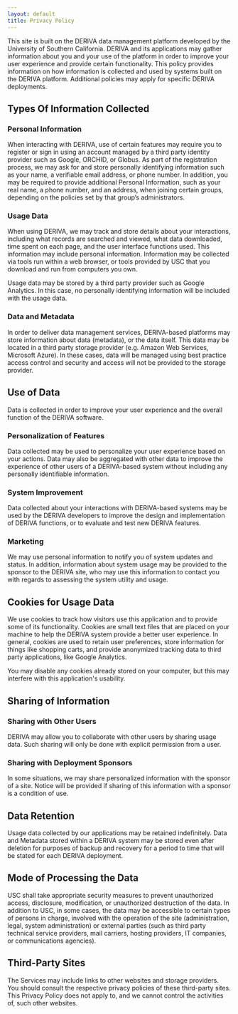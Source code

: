 ```yaml
---
layout: default
title: Privacy Policy
---
```


This site is built on the DERIVA data management platform developed by the University of Southern California.  DERIVA and its applications may gather information about you and your use of the platform in order to improve your user experience and provide certain functionality. This policy provides information on how information is collected and used by systems built on the DERIVA platform. Additional policies may apply for specific DERIVA deployments.

## Types Of Information Collected

### Personal Information

When interacting with DERIVA, use of certain features may require you to register or sign in using an account managed by a third party identity provider such as Google, ORCHID, or Globus. As part of the registration process, we may ask for and store personally identifying information such as your name, a verifiable email address, or phone number.
In addition, you may be required to provide additional Personal Information, such as your real name, a phone number, and an address, when joining certain groups, depending on the policies set by that group’s administrators.

### Usage Data

When using DERIVA, we may track and store details about your interactions, including what records are searched and viewed, what data downloaded, time spent on each page, and the user interface functions used. This information may include personal information.  Information may be collected via tools run within a web browser, or tools provided by USC that you download and run from computers you own.

Usage data may be stored by a third party provider such as Google Analytics. In this case, no personally identifying information will be included with the usage data.

### Data and Metadata

In order to deliver data management services, DERIVA-based platforms may store information about data (metadata), or the data itself.  This data may be located in a third party storage provider (e.g. Amazon Web Services, Microsoft Azure). In these cases, data will be managed using best practice access control and security and access will not be provided to the storage provider.

## Use of Data

Data is collected in order to improve your user experience and the overall function of the DERIVA software.

### Personalization of Features

Data collected may be used to personalize your user experience based on your actions.  Data may also be aggregated with other data to improve the experience of other users of a DERIVA-based system without including any personally identifiable information.

### System Improvement

Data collected about your interactions with DERIVA-based systems may be used by the DERIVA developers to improve the design and implementation of DERIVA functions, or to evaluate and test new DERIVA features.

### Marketing

We may use personal information to notify you of system updates and status. In addition, information about system usage may be provided to the sponsor to the DERIVA site, who may use this information to contact you with regards to assessing the system utility and usage.

## Cookies for Usage Data

We use cookies to track how visitors use this application and to provide some of its functionality.
Cookies are small text files that are placed on your machine to help the DERIVA system provide a better user experience. In general, cookies are used to retain user preferences, store information for things like shopping carts, and provide anonymized tracking data to third party applications, like Google Analytics.

You may disable any cookies already stored on your computer, but this may interfere with this application's usability.

## Sharing of Information

### Sharing with Other Users

DERIVA may allow you to collaborate with other users by sharing usage data. Such sharing will only be done with explicit permission from a user.

### Sharing with Deployment Sponsors

In some situations, we may share personalized information with the sponsor of a site.  Notice will be provided if sharing of this information with a sponsor is a condition of use.

## Data Retention

Usage data collected by our applications may be retained indefinitely.
Data and Metadata stored within a DERIVA system may be stored even after deletion for purposes of backup and recovery for a period to time that will be stated for each DERIVA deployment.

## Mode of Processing the Data

USC shall take appropriate security measures to prevent unauthorized access, disclosure, modification, or unauthorized destruction of the data.  In addition to USC, in some cases, the data may be accessible to certain types of persons in charge, involved with the operation of the site (administration, legal, system administration) or external parties (such as third party technical service providers, mail carriers, hosting providers, IT companies, or communications agencies).

## Third-Party Sites

The Services may include links to other websites and storage providers. You should consult the respective privacy policies of these third-party sites. This Privacy Policy does not apply to, and we cannot control the activities of, such other websites.
